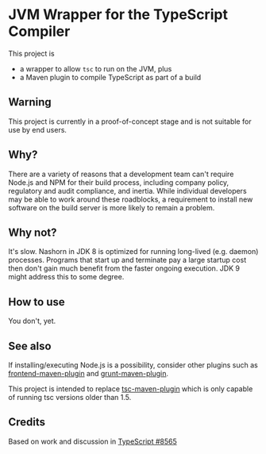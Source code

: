 # JVM Wrapper for the TypeScript Compiler

This project is
 - a wrapper to allow `tsc` to run on the JVM, plus
 - a Maven plugin to compile TypeScript as part of a build

## Warning

This project is currently in a proof-of-concept stage and is not
suitable for use by end users.

## Why?

There are a variety of reasons that a development team can't require
Node.js and NPM for their build process, including company policy,
regulatory and audit compliance, and inertia. While individual
developers may be able to work around these roadblocks, a requirement
to install new software on the build server is more likely to remain
a problem.

## Why not?

It's slow. Nashorn in JDK 8 is optimized for running long-lived
(e.g. daemon) processes. Programs that start up and terminate pay
a large startup cost then don't gain much benefit from the faster
ongoing execution. JDK 9 might address this to some degree.

## How to use

You don't, yet.

## See also

If installing/executing Node.js is a possibility, consider other
plugins such as
[frontend-maven-plugin](https://github.com/eirslett/frontend-maven-plugin)
and
[grunt-maven-plugin](https://github.com/allegro/grunt-maven-plugin).

This project is intended to replace
[tsc-maven-plugin](https://github.com/wmono/tsc-maven-plugin)
which is only capable of running tsc versions older than 1.5.

## Credits

Based on work and discussion in
[TypeScript #8565](https://github.com/Microsoft/TypeScript/pull/8565)
